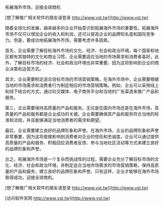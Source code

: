 拓展海外市场，迎接全球商机

[想了解推广相关软件的朋友请登录 http://www.vst.tw](http://www.vst.tw)

随着全球化的发展，越来越多的企业开始意识到拓展海外市场的重要性。拓展海外市场不仅可以增加企业的收入和利润，还可以提高企业的品牌知名度和国际竞争力。但是，要成功地拓展海外市场，需要考虑许多因素。

首先，企业需要了解目标海外市场的文化、经济、社会和政治环境。每个国家和地区都有其独特的文化和商业习惯，企业需要适应当地的市场需求和消费者喜好。此外，了解目标市场的经济、社会和政治环境也非常重要，因为这将影响到企业的商业决策和运营方式。

其次，企业需要制定适合目标市场的市场营销策略。在海外市场中，企业需要根据当地的市场需求和消费者行为制定相应的市场营销策略。例如，企业可以采用线上和线下结合的方式，通过社交媒体、电子商务平台和当地的广告渠道来推广产品和服务。

第三，企业需要保持高质量的产品和服务。无论是在国内市场还是在海外市场，高质量的产品和服务都是企业成功的关键。企业需要确保其产品和服务符合当地的标准和法规，并且能够满足当地消费者的需求和期望。

最后，企业需要建立良好的品牌形象和声誉。在海外市场，企业的品牌形象和声誉非常重要，因为这将直接影响到消费者对企业的信任和忠诚度。企业可以通过提供高质量的产品和服务、积极回应消费者反馈、参与当地社区活动等方式来建立良好的品牌形象和声誉。

总之，拓展海外市场是一个复杂而挑战性的过程，需要企业充分了解目标市场的文化、经济、社会和政治环境，并制定适合当地市场需求的市场营销策略，保持高质量的产品和服务，建立良好的品牌形象和声誉。只有这样，企业才能够在海外市场取得成功，迎接全球商机。

[想了解推广相关软件的朋友请登录 http://www.vst.tw](http://www.vst.tw)


[访问软件官网 http://www.vst.tw](http://www.vst.tw)
